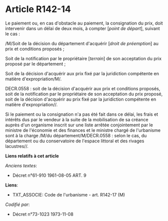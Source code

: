 # Article R142-14

Le paiement ou, en cas d'obstacle au paiement, la consignation du prix, doit intervenir dans un délai de deux mois, à compter
[*point de départ*], suivant le cas :

/M/Soit de la décision du département d'acquérir [*droit de préemption*] au prix et conditions proposés ;

Soit de la notification par le propriétaire [*terrain*] de son acceptation du prix proposé par le département ;

Soit de la décision d'acquérir aux prix fixé par la juridiction compétente en matière d'expropriation/M/.

DECR.0558 : soit de la décision d'acquérir aux prix et conditions proposés, soit de la notification par le propriétaire de
son acceptation du prix proposé, soit de la décision d'acquérir au prix fixé par la juridiction compétente en matière
d'expropriation//.

Si le paiement ou la consignation n'a pas été fait dans ce délai, les frais et intérêts dus par le vendeur à la suite de la
mobilisation de sa créance auprès d'un organisme inscrit sur une liste arrêtée conjointement par le ministre de l'économie et
des finances et le ministre chargé de l'urbanisme sont à la charge /M/du département/M/DECR.0558 : selon le cas, du
département ou du conservatoire de l'espace littoral et des rivages lacustres//.

**Liens relatifs à cet article**

_Anciens textes_:

  - Décret n°61-910 1961-08-05 ART. 9

**Liens**:

  - TXT_ASSOCIE: Code de l'urbanisme - art. R142-17 (M)

_Codifié par_:

  - Décret n°73-1023 1973-11-08
